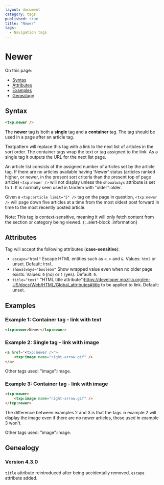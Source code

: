 ```yaml
---
layout: document
category: tags
published: true
title: "Newer"
tags:
  - Navigation tags
---
```


# Newer

On this page:

* [Syntax](#user-content-syntax)
* [Attributes](#user-content-attributes)
* [Examples](#user-content-examples)
* [Genealogy](#user-content-genealogy)

## Syntax

```html
<txp:newer />
```

The **newer** tag is both a __single__ tag and a __container__ tag. The tag should be used in a page after an article tag.

Textpattern will replace this tag with a link to the next list of articles in the sort order. The container tags wrap the text or tag assigned to the link. As a single tag it outputs the URL for the next list page.

An article list consists of the assigned number of articles set by the article tag. If there are no articles available having 'Newer' status (articles ranked higher, or newer, in the present sort criteria than the present top of page article) `<txp:newer />` will not display unless the `showalways` attribute is set to `1`. It is normally seen used in tandem with "older":older.

Given a `<txp:article limit="5" />` tag on the page in question, `<txp:newer />` will page down five articles at a time from the most oldest post forward in time to the most recently posted article.

Note: This tag is context-sensitive, meaning it will only fetch content from the section or category being viewed.
{: .alert-block .information}

## Attributes

Tag will accept the following attributes (**case-sensitive**):

* `escape="html"`
Escape HTML entities such as `<`, `>` and `&`.
Values: `html` or unset.
Default: `html`.
* `showalways="boolean"`
Show wrapped value even when no older page exists.
Values: `0` (no) or `1` (yes).
Default: `0`.
* `title="text"`
"HTML title attribute":https://developer.mozilla.org/en-US/docs/Web/HTML/Global_attributes#title to be applied to link.
Default: unset.

## Examples

### Example 1: Container tag - link with text

```html
<txp:newer>Newer</txp:newer>
```

### Example 2: Single tag - link with image

```html
<a href="<txp:newer />">
    <txp:image name="right-arrow.gif" />
</a>
```

Other tags used: "image":image.

### Example 3: Container tag - link with image

```html
<txp:newer>
    <txp:image name="right-arrow.gif" />
</txp:newer>
```

The difference between examples 2 and 3 is that the tags in example 2 will display the image even if there are no newer articles, those used in example 3 won't.

Other tags used: "image":image.

## Genealogy

### Version 4.3.0

`title` attribute reintroduced after being accidentally removed.
`escape` attribute added.
